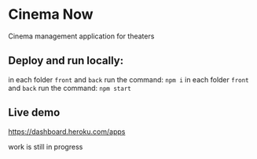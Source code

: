 # Cinema Now
Cinema management application for theaters

## Deploy and run locally:
in each folder `front` and `back` run the command: `npm i`
in each folder `front` and `back` run the command: `npm start`

## Live demo
https://dashboard.heroku.com/apps


work is still in progress

